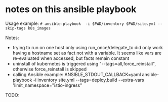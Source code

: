 # notes on this ansible playbook

Usage example: 
    `# ansible-playbook  -i $PWD/inventory $PWD/site.yml --skip-tags k8s_images`

Notes:
- trying to run on one host only using run_once/delegate_to did only work having a hostname set as fact not with a variable. It seems like vars are re-evaluated when accessed, but facts remain constant
- uninstall of kubernetes is triggered using "--tags=all,force_reinstall", otherwise force_reinstall is skipped
- calling Ansible example: ANSIBLE_STDOUT_CALLBACK=yaml ansible-playbook -i inventory site.yml --tags=deploy,build --extra-vars 'limit_namespace="istio-ingress"

TODO: 

